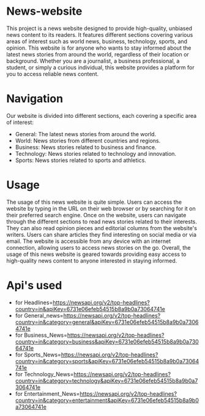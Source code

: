 # News-website
This project is a news website designed to provide high-quality, unbiased news content to its readers. It features different sections covering various areas of interest such as world news, business, technology, sports, and opinion. This website is for anyone who wants to stay informed about the latest news stories from around the world, regardless of their location or background. Whether you are a journalist, a business professional, a student, or simply a curious individual, this website provides a platform for you to access reliable news content.


# Navigation

Our website is divided into different sections, each covering a specific area of interest:

* General: The latest news stories from around the world.
* World: News stories from different countries and regions.
* Business: News stories related to business and finance.
* Technology: News stories related to technology and innovation.
* Sports: News stories related to sports and athletics.
# Usage
The usage of this news website is quite simple. Users can access the website by typing in the URL on their web browser or by searching for it on their preferred search engine. Once on the website, users can navigate through the different sections to read news stories related to their interests. They can also read opinion pieces and editorial columns from the website's writers. Users can share articles they find interesting on social media or via email. The website is accessible from any device with an internet connection, allowing users to access news stories on the go. Overall, the usage of this news website is geared towards providing easy access to high-quality news content to anyone interested in staying informed.

# Api's used
*  for Headlines=https://newsapi.org/v2/top-headlines?country=in&apiKey=6731e06efeb54515b8a9b0a73064741e
*  for General_news=https://newsapi.org/v2/top-headlines?country=in&category=general&apiKey=6731e06efeb54515b8a9b0a73064741e
*  for Business_News=https://newsapi.org/v2/top-headlines?country=in&category=business&apiKey=6731e06efeb54515b8a9b0a73064741e
*  for Sports_News=https://newsapi.org/v2/top-headlines?country=in&category=sports&apiKey=6731e06efeb54515b8a9b0a73064741e
*  for Technology_News=https://newsapi.org/v2/top-headlines?country=in&category=technology&apiKey=6731e06efeb54515b8a9b0a73064741e
*  for Entertainment_News=https://newsapi.org/v2/top-headlines?country=in&category=entertainment&apiKey=6731e06efeb54515b8a9b0a73064741e
